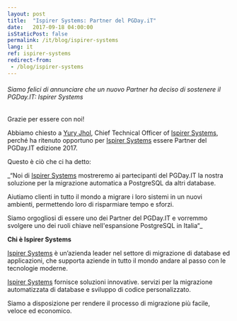 ```yaml
---
layout: post
title:  "Ispirer Systems: Partner del PGDay.iT"
date:   2017-09-18 04:00:00
isStaticPost: false
permalink: /it/blog/ispirer-systems
lang: it
ref: ispirer-systems
redirect-from:
 - /blog/ispirer-systems
---
```


<h6>Siamo felici di annunciare che un nuovo Partner ha deciso di sostenere il PGDay.IT: Ispirer Systems</h6>

Grazie per essere con noi!

Abbiamo chiesto a [Yury Jhol](https://www.linkedin.com/in/yuryjhol/), Chief Technical Officer of [Ispirer Systems](http://www.ispirer.com), perché ha ritenuto opportuno per [Ispirer Systems](http://www.ispirer.com) essere Partner del PGDay.IT edizione 2017.

Questo è ciò che ci ha detto:

_“Noi di [Ispirer Systems](http://www.ispirer.com) mostreremo ai partecipanti del PGDay.IT la nostra soluzione per la migrazione automatica a PostgreSQL da altri database.

Aiutiamo clienti in tutto il mondo a migrare i loro sistemi in un nuovi ambienti, permettendo loro di risparmiare tempo e sforzi.

Siamo orgogliosi di essere uno dei Partner del PGDay.IT e vorremmo svolgere uno dei ruoli chiave nell'espansione PostgreSQL in Italia“_

**Chi è Ispirer Systems**

[Ispirer Systems](http://www.ispirer.com) è un’azienda leader nel settore di migrazione di database ed applicazioni, che supporta aziende in tutto il mondo andare al passo con le tecnologie moderne.

[Ispirer Systems](http://www.ispirer.com) fornisce soluzioni innovative. servizi per la migrazione automatizzata di database e sviluppo di codice personalizzato.

Siamo a disposizione per rendere il processo di migrazione più facile, veloce ed economico.
